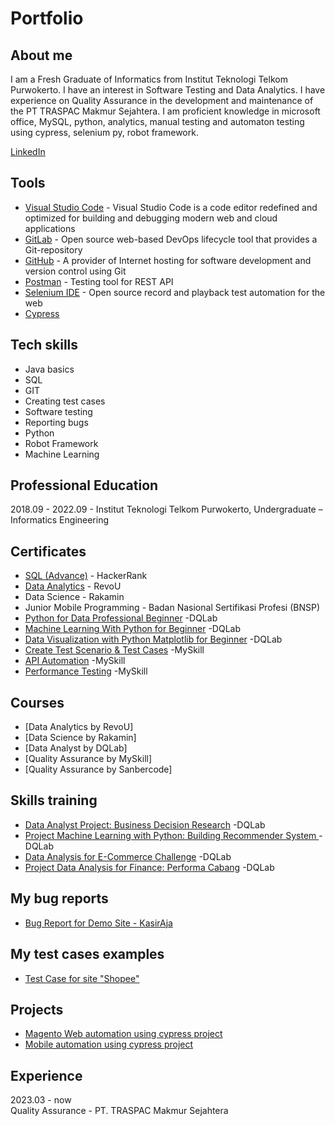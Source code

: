 # Portfolio

## About me
I am a Fresh Graduate of Informatics from Institut Teknologi Telkom Purwokerto. I have an interest in Software Testing and Data Analytics. I have experience on Quality Assurance in the 
 development and maintenance of the PT TRASPAC Makmur Sejahtera. I am proficient knowledge in microsoft office, MySQL, python, analytics, manual testing and automaton testing using cypress, selenium py, robot framework.

[LinkedIn](https://www.linkedin.com/in/muhamad-aldi-hafidzudin-381261152/)

## Tools
  - [Visual Studio Code](https://code.visualstudio.com) - Visual Studio Code is a code editor redefined and optimized for building and debugging modern web and cloud applications  
  - [GitLab](https://about.gitlab.com) - Open source web-based DevOps lifecycle tool that provides a Git-repository
  - [GitHub](https://github.com/AldiHafidzudin) - A provider of Internet hosting for software development and version control using Git
  - [Postman](https://www.postman.com/) - Testing tool for REST API
  - [Selenium IDE](https://chrome.google.com/webstore/detail/selenium-ide/mooikfkahbdckldjjndioackbalphokd) - Open source record and playback test automation for the web
  - [Cypress](https://www.cypress.io/)


## Tech skills
  - Java basics
  - SQL
  - GIT
  - Creating test cases
  - Software testing
  - Reporting bugs      
  - Python
  - Robot Framework
  - Machine Learning
  
  
## Professional Education
2018.09 - 2022.09 - Institut Teknologi Telkom Purwokerto, 
Undergraduate – Informatics Engineering


## Certificates
  - [SQL (Advance)](https://www.hackerrank.com/certificates/e6766f0cbac7)  - HackerRank
  - [Data Analytics](https://certificates.revou.co/muhamad-hafidzudin-certificate-completion-damc22.pdf)   - RevoU
  - Data Science  - Rakamin
  - Junior Mobile Programming  - Badan Nasional Sertifikasi Profesi (BNSP)
  - [Python for Data Professional Beginner](https://academy.dqlab.id/certificate/pdf/DQLABINTP1NEAJUK)  -DQLab
  - [Machine Learning With Python for Beginner](https://academy.dqlab.id/certificate/pdf/DQLABDVIZ2SEIFKB)  -DQLab
  - [Data Visualization with Python Matplotlib for Beginner](https://academy.dqlab.id/certificate/pdf/DQLABINTP1OBILIV)  -DQLab
  - [Create Test Scenario & Test Cases](https://storage.googleapis.com/myskill-v2-certificates/topic-MYXCEfFnIyuqbc3GFd8v/Imb2l9qM1xStLRrAUwa7fpaE4OI3-jUsftFlGVVC53Xki0s4i.pdf)  -MySkill
  - [API Automation](https://storage.googleapis.com/myskill-v2-certificates/topic-D52mmCCq296fFxeoPQsw/Imb2l9qM1xStLRrAUwa7fpaE4OI3-m6aNzcftwGPjjcJpRjNY.pdf)  -MySkill
  - [Performance Testing](https://storage.googleapis.com/myskill-v2-certificates/topic-52vifOB4NlCSYgudweQk/Imb2l9qM1xStLRrAUwa7fpaE4OI3-6RnfilrPBrSeWQG9ZkcW.pdf)  -MySkill

## Courses
  - [Data Analytics by RevoU]
  - [Data Science by Rakamin]
  - [Data Analyst by DQLab]
  - [Quality Assurance by MySkill]
  - [Quality Assurance by Sanbercode]

## Skills training 
  - [Data Analyst Project: Business Decision Research](https://academy.dqlab.id/certificate/pdf/DQLABDVIZ2EIFHBM)  -DQLab
  - [Project Machine Learning with Python: Building Recommender System ](https://academy.dqlab.id/certificate/pdf/DQLABPRJC5IPQFER)  -DQLab
  - [Data Analysis for E-Commerce Challenge](https://academy.dqlab.id/certificate/pdf/DQLABSQLT2AFTPHQ)   -DQLab
  - [Project Data Analysis for Finance: Performa Cabang](https://academy.dqlab.id/certificate/pdf/DQLABPRJ8%20EEQVCD)  -DQLab
  
## My bug reports
  - [Bug Report for Demo Site - KasirAja](https://docs.google.com/spreadsheets/d/1zloTEegx9V4hHEM_S9b_6lnQAub_wBpiIg8pgoCuU6I/edit?usp=sharing)

## My test cases examples
  - [Test Case for site "Shopee"](https://drive.google.com/drive/folders/1omscwowlh5fSYwkvQfScubPJQiYGq0pw)

## Projects
  - [Magento Web automation using cypress project](https://github.com/AldiHafidzudin/Sanber51-Cypress-Kelompok15.git)
  - [Mobile automation using cypress project](https://github.com/AldiHafidzudin/Sanber51-mobileAutomation-Kelompok15.git)

## Experience
  2023.03 - now     
  Quality Assurance - PT. TRASPAC Makmur Sejahtera
  
